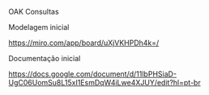 OAK Consultas

Modelagem inicial

https://miro.com/app/board/uXjVKHPDh4k=/

Documentação inicial

https://docs.google.com/document/d/11lbPHSiaD-UgC06UomSu8L15xI1EsmDqW4iLwe4XJUY/edit?hl=pt-br
